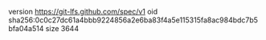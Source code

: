 version https://git-lfs.github.com/spec/v1
oid sha256:0c0c27dc61a4bbb9224856a2e6ba83f4a5e115315fa8ac984bdc7b5bfa04a514
size 3644
